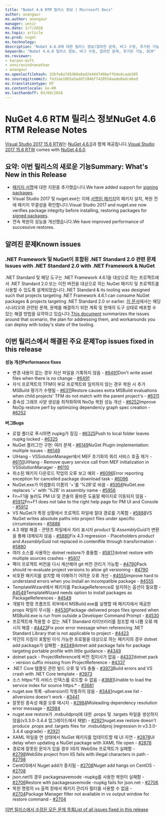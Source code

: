 ```yaml
---
title: "NuGet 4.6 RTM 릴리스 정보 | Microsoft Docs"
author: anangaur
ms.author: anangaur
manager: unnir
ms.date: 3/7/2018
ms.topic: article
ms.prod: nuget
ms.technology: 
description: "NuGet 4.6.0에 대한 릴리스 정보(알려진 문제, 버그 수정, 추가된 기능 및 DCR 포함)"
keywords: "NuGet 4.6.0 릴리스 정보, 버그 수정, 알려진 문제, 추가된 기능, DCR"
ms.reviewer:
- karann-msft
- unniravindranathan
- anangaur
ms.openlocfilehash: 32bfe8a7d5d60a0ad24444749beff64edcaab305
ms.sourcegitcommit: fa31ae10b5a5add7184bf7420554aade8adce6ed
ms.translationtype: HT
ms.contentlocale: ko-KR
ms.lasthandoff: 03/09/2018
---
```

# <a name="nuget-46-rtm-release-notes"></a><span data-ttu-id="3e942-104">NuGet 4.6 RTM 릴리스 정보</span><span class="sxs-lookup"><span data-stu-id="3e942-104">NuGet 4.6 RTM Release Notes</span></span>

<span data-ttu-id="3e942-105">[Visual Studio 2017 15.6 RTW](https://www.visualstudio.com/news/releasenotes/vs2017-relnotes)는 [NuGet 4.6.0](https://dist.nuget.org/win-x86-commandline/v4.6.0/nuget.exe)과 함께 제공됩니다.</span><span class="sxs-lookup"><span data-stu-id="3e942-105">[Visual Studio 2017 15.6 RTW](https://www.visualstudio.com/news/releasenotes/vs2017-relnotes) comes with [NuGet 4.6.0](https://dist.nuget.org/win-x86-commandline/v4.6.0/nuget.exe).</span></span>

## <a name="summary-whats-new-in-this-release"></a><span data-ttu-id="3e942-106">요약: 이번 릴리스의 새로운 기능</span><span class="sxs-lookup"><span data-stu-id="3e942-106">Summary: What's New in this Release</span></span>
* <span data-ttu-id="3e942-107">[패키지 서명](https://docs.microsoft.com/en-us/nuget/create-packages/sign-a-package)에 대한 지원을 추가했습니다.</span><span class="sxs-lookup"><span data-stu-id="3e942-107">We have added support for [signing packages](https://docs.microsoft.com/en-us/nuget/create-packages/sign-a-package).</span></span>  
* <span data-ttu-id="3e942-108">Visual Studio 2017 및 nuget.exe는 이제 [서명된 패키지](https://docs.microsoft.com/en-us/nuget/reference/signed-packages-reference)의 패키지 설치, 복원 전에 패키지 무결성을 확인합니다.</span><span class="sxs-lookup"><span data-stu-id="3e942-108">Visual Studio 2017 and nuget.exe now verifies package integrity before installing, restoring packages for [signed packages](https://docs.microsoft.com/en-us/nuget/reference/signed-packages-reference).</span></span>
* <span data-ttu-id="3e942-109">연속 복원의 성능을 개선했습니다.</span><span class="sxs-lookup"><span data-stu-id="3e942-109">We have improved performance of successive restores.</span></span>

## <a name="known-issues"></a><span data-ttu-id="3e942-110">알려진 문제</span><span class="sxs-lookup"><span data-stu-id="3e942-110">Known issues</span></span>
### <a name="issues-with-net-standard-20-with-net-framework--nuget"></a><span data-ttu-id="3e942-111">.NET Framework 및 NuGet이 포함된 .NET Standard 2.0 관련 문제</span><span class="sxs-lookup"><span data-stu-id="3e942-111">Issues with .NET Standard 2.0 with .NET Framework & NuGet</span></span> 

<span data-ttu-id="3e942-112">.NET Standard 및 해당 도구는 .NET Framework 4.6.1을 대상으로 하는 프로젝트에서 .NET Standard 2.0 또는 이전 버전을 대상으로 하는 NuGet 패키지 및 프로젝트를 사용할 수 있도록 설계되었습니다.</span><span class="sxs-lookup"><span data-stu-id="3e942-112">.NET Standard & its tooling was designed such that projects targeting .NET Framework 4.6.1 can consume NuGet packages & projects targeting .NET Standard 2.0 or earlier.</span></span> <span data-ttu-id="3e942-113">[이 문서](https://github.com/dotnet/standard/issues/481)에서는 해당 시나리오와 관련된 문제, 문제를 해결하기 위한 계획 및 현재의 도구 상태로 배포할 수 있는 해결 방법을 요약하고 있습니다.</span><span class="sxs-lookup"><span data-stu-id="3e942-113">[This document](https://github.com/dotnet/standard/issues/481) summarizes the issues around that scenario, the plan for addressing them, and workarounds you can deploy with today's state of the tooling.</span></span>

## <a name="top-issues-fixed-in-this-release"></a><span data-ttu-id="3e942-114">이번 릴리스에서 해결된 주요 문제</span><span class="sxs-lookup"><span data-stu-id="3e942-114">Top issues fixed in this release</span></span>

<span data-ttu-id="3e942-115">**성능 개선**</span><span class="sxs-lookup"><span data-stu-id="3e942-115">**Performance fixes**</span></span>
* <span data-ttu-id="3e942-116">변경 내용이 없는 경우 자산 파일을 기록하지 않음 - [#6491](https://github.com/NuGet/Home/issues/6491)</span><span class="sxs-lookup"><span data-stu-id="3e942-116">Don't write asset files when there is no change - [#6491](https://github.com/NuGet/Home/issues/6491)</span></span>
* <span data-ttu-id="3e942-117">자식 프로젝트의 TFM이 부모 프로젝트와 일치하지 않는 경우 복원 시 추가 MSBuild 평가가 수행됨 - [#6311](https://github.com/NuGet/Home/issues/6311)</span><span class="sxs-lookup"><span data-stu-id="3e942-117">Restore causes extra MSBuild evaluations when child projects' TFM do not match with the parent project's - [#6311](https://github.com/NuGet/Home/issues/6311)</span></span>
* <span data-ttu-id="3e942-118">종속성 그래프 사양 생성을 최적화하여 NoOp 복원 성능 개선 - [#6252](https://github.com/NuGet/Home/issues/6252)</span><span class="sxs-lookup"><span data-stu-id="3e942-118">Improve NoOp restore perf by optimizing dependency graph spec creation - [#6252](https://github.com/NuGet/Home/issues/6252)</span></span>

<span data-ttu-id="3e942-119">**버그**</span><span class="sxs-lookup"><span data-stu-id="3e942-119">**Bugs**</span></span>
* <span data-ttu-id="3e942-120">로컬 폴더로 푸시하면 nupkg가 잠김 - [#6325](https://github.com/NuGet/Home/issues/6325)</span><span class="sxs-lookup"><span data-stu-id="3e942-120">Push to local folder leaves nupkg locked - [#6325](https://github.com/NuGet/Home/issues/6325)</span></span>
* <span data-ttu-id="3e942-121">NuGet 플러그인 구현: 여러 문제 - [#6149](https://github.com/NuGet/Home/issues/6149)</span><span class="sxs-lookup"><span data-stu-id="3e942-121">NuGet Plugin implementation:  multiple issues - [#6149](https://github.com/NuGet/Home/issues/6149)</span></span>
* <span data-ttu-id="3e942-122">UIHang - VSSolutionManager에서 MEF 초기화의 쿼리 서비스 호출 제거 - [#6110](https://github.com/NuGet/Home/issues/6110)</span><span class="sxs-lookup"><span data-stu-id="3e942-122">UIHang - Remove query service call from MEF initialization in VSSolutionManager - [#6110](https://github.com/NuGet/Home/issues/6110)</span></span>
* <span data-ttu-id="3e942-123">취소된 패키지 다운로드 작업의 오류 보고 예외 - [#6096](https://github.com/NuGet/Home/issues/6096)</span><span class="sxs-lookup"><span data-stu-id="3e942-123">Error reporting exception for cancelled package download task - [#6096](https://github.com/NuGet/Home/issues/6096)</span></span>
* <span data-ttu-id="3e942-124">NuGet.exe가 어셈블리 이름의 '+'를 '%2B'로 바꿈 - [#5956](https://github.com/NuGet/Home/issues/5956)</span><span class="sxs-lookup"><span data-stu-id="3e942-124">NuGet.exe replaces '+' with '%2B' in assembly name - [#5956](https://github.com/NuGet/Home/issues/5956)</span></span>
* <span data-ttu-id="3e942-125">Fn+F1을 눌러도 PM UI 및 콘솔의 올바른 도움말 페이지로 이동되지 않음 - [#5912](https://github.com/NuGet/Home/issues/5912)</span><span class="sxs-lookup"><span data-stu-id="3e942-125">Fn+F1 does not take to the right help page for PM UI and Console - [#5912](https://github.com/NuGet/Home/issues/5912)</span></span>
* <span data-ttu-id="3e942-126">VS NuGet가 특정 상황에서 프로젝트 파일에 절대 경로를 기록함 - [#5888](https://github.com/NuGet/Home/issues/5888)</span><span class="sxs-lookup"><span data-stu-id="3e942-126">VS NuGet writes absolute paths into project files under specific circumstances - [#5888](https://github.com/NuGet/Home/issues/5888)</span></span>
* <span data-ttu-id="3e942-127">4.3 재발 해결 - 콘텐츠 파일에서 자리 표시자 $product$ 및 $AssemblyGuid$가 변환을 통해 대체되지 않음 - [#5880](https://github.com/NuGet/Home/issues/5880)</span><span class="sxs-lookup"><span data-stu-id="3e942-127">Fix 4.3 regression - Placeholders $product$ and $AssemblyGuid$ not replaced in contentfile through transformation - [#5880](https://github.com/NuGet/Home/issues/5880)</span></span>
* <span data-ttu-id="3e942-128">여러 소스를 사용하는 dotnet restore가 충돌함 - [#5817](https://github.com/NuGet/Home/issues/5817)</span><span class="sxs-lookup"><span data-stu-id="3e942-128">dotnet restore with multiple sources crashes - [#5817](https://github.com/NuGet/Home/issues/5817)</span></span>
* <span data-ttu-id="3e942-129">팩이 프로젝트 버전을 다시 계산해야 git 버전 관리가 가능함 - [#4790](https://github.com/NuGet/Home/issues/4790)</span><span class="sxs-lookup"><span data-stu-id="3e942-129">Pack should re-evaluate project versions to allow git versioning - [#4790](https://github.com/NuGet/Home/issues/4790)</span></span>
* <span data-ttu-id="3e942-130">비호환 패키지를 설치할 때 이해하기 어려운 오류 개선 - [#4555](https://github.com/NuGet/Home/issues/4555)</span><span class="sxs-lookup"><span data-stu-id="3e942-130">Improve hard to understand errors when you install an incompatible package - [#4555](https://github.com/NuGet/Home/issues/4555)</span></span>
* <span data-ttu-id="3e942-131">TemplateWizard에서 패키지를 PackageReference로 설치하는 옵션이 필요함 - [#4549](https://github.com/NuGet/Home/issues/4549)</span><span class="sxs-lookup"><span data-stu-id="3e942-131">TemplateWizard needs option to install packages as PackageReferences - [#4549](https://github.com/NuGet/Home/issues/4549)</span></span>
* <span data-ttu-id="3e942-132">개발자 명령 프롬프트 외부에서 MSBuild.exe를 실행할 때 패키지에서 제공한 props 파일이 무시됨 - [#4530](https://github.com/NuGet/Home/issues/4530)</span><span class="sxs-lookup"><span data-stu-id="3e942-132">Package-delivered props files ignored when MSBuild.exe is run from outside a Developer Command Prompt - [#4530](https://github.com/NuGet/Home/issues/4530)</span></span>
* <span data-ttu-id="3e942-133">프로젝트에 적용할 수 없는 .NET Standard 라이브러리를 참조할 때 나쁨 오류 메시지 해결 - [#4423](https://github.com/NuGet/Home/issues/4423)</span><span class="sxs-lookup"><span data-stu-id="3e942-133">Fix poor error message when referencing .NET Standard Library that is not applicable to project - [#4423](https://github.com/NuGet/Home/issues/4423)</span></span>
* <span data-ttu-id="3e942-134">약간의 지침이 포함된 이식 가능한 프로필을 대상으로 하는 패키지의 경우 dotnet add package가 실패함 - [#4349](https://github.com/NuGet/Home/issues/4349)</span><span class="sxs-lookup"><span data-stu-id="3e942-134">dotnet add package fails for package targeting portable profile with little guidance - [#4349](https://github.com/NuGet/Home/issues/4349)</span></span>
* <span data-ttu-id="3e942-135">dotnet pack - ProjectReference에 버전 접미사가 없음 - [#4337](https://github.com/NuGet/Home/issues/4337)</span><span class="sxs-lookup"><span data-stu-id="3e942-135">dotnet pack - version suffix missing from ProjectReference - [#4337](https://github.com/NuGet/Home/issues/4337)</span></span>
* <span data-ttu-id="3e942-136">.NET Core 템플릿 관련 빌드 오류 및 VS 충돌 - [#3973](https://github.com/NuGet/Home/issues/3973)</span><span class="sxs-lookup"><span data-stu-id="3e942-136">Build errors and VS crash with .NET Core template - [#3973](https://github.com/NuGet/Home/issues/3973)</span></span>
* <span data-ttu-id="3e942-137">소스 https:\*의 서비스 인덱스를 로드할 수 없음 - [#3681](https://github.com/NuGet/Home/issues/3681)</span><span class="sxs-lookup"><span data-stu-id="3e942-137">Unable to load the service index for source https:\* - [#3681](https://github.com/NuGet/Home/issues/3681)</span></span>
* <span data-ttu-id="3e942-138">nuget.exe 목록 -allversion이 작동하지 않음 - [#3441](https://github.com/NuGet/Home/issues/3441)</span><span class="sxs-lookup"><span data-stu-id="3e942-138">nuget.exe list -allversions doesn't work - [#3441](https://github.com/NuGet/Home/issues/3441)</span></span>
* <span data-ttu-id="3e942-139">잘못된 종속성 해결 오류 메시지 - [#2984](https://github.com/NuGet/Home/issues/2984)</span><span class="sxs-lookup"><span data-stu-id="3e942-139">Misleading dependency resolution error message - [#2984](https://github.com/NuGet/Home/issues/2984)</span></span>
* <span data-ttu-id="3e942-140">nuget.exe restore가 .msbuildproj에 대한 .props 및 .targets 파일을 생성하지 않음(v3.3.0-3.4.4 업그레이드에서 재발) - [#2921](https://github.com/NuGet/Home/issues/2921)</span><span class="sxs-lookup"><span data-stu-id="3e942-140">nuget.exe restore doesn't produce .props and .targets files for .msbuildproj (regression in v3.3.0-3.4.4 upgrade) - [#2921](https://github.com/NuGet/Home/issues/2921)</span></span>
* <span data-ttu-id="3e942-141">XAML 파일을 연 상태에서 NuGet 패키지를 업데이트할 때 UI 지연 - [#2878](https://github.com/NuGet/Home/issues/2878)</span><span class="sxs-lookup"><span data-stu-id="3e942-141">UI delay when updating a NuGet package with XAML file open - [#2878](https://github.com/NuGet/Home/issues/2878)</span></span>
* <span data-ttu-id="3e942-142">경로에 잘못된 문자가 있을 경우 IIS의 WebSite 프로젝트가 실패함 - [#2798](https://github.com/NuGet/Home/issues/2798)</span><span class="sxs-lookup"><span data-stu-id="3e942-142">WebSite project from IIS fails with illegal characters in path - [#2798](https://github.com/NuGet/Home/issues/2798)</span></span>
* <span data-ttu-id="3e942-143">CentOS에서 Nuget add가 중지됨 - [#2708](https://github.com/NuGet/Home/issues/2708)</span><span class="sxs-lookup"><span data-stu-id="3e942-143">Nuget add hangs on CentOS - [#2708](https://github.com/NuGet/Home/issues/2708)</span></span>
* <span data-ttu-id="3e942-144">json.net의 경우 packagesavemode -nupkg를 사용한 복원이 실패함 - [#2706](https://github.com/NuGet/Home/issues/2706)</span><span class="sxs-lookup"><span data-stu-id="3e942-144">Restore with packagesavemode -nupkg fails for json.net - [#2706](https://github.com/NuGet/Home/issues/2706)</span></span>
* <span data-ttu-id="3e942-145">복원 명령의 vs 출력 창에서 패키지 관리자 필터를 사용할 수 없음 - [#2704](https://github.com/NuGet/Home/issues/2704)</span><span class="sxs-lookup"><span data-stu-id="3e942-145">Package Manager filter not available in vs output window for restore command - [#2704](https://github.com/NuGet/Home/issues/2704)</span></span>


[<span data-ttu-id="3e942-146">이번 릴리스에서 수정된 모든 문제 목록</span><span class="sxs-lookup"><span data-stu-id="3e942-146">List of all issues fixed in this release</span></span>](https://github.com/NuGet/Home/issues?q=is%3Aissue+is%3Aclosed+milestone%3A%224.6")
